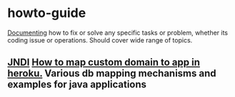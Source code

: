 # howto-guide

[Documenting](https://github.com/bhochhi/howto-guide/wiki) how to fix or solve any specific tasks or problem, whether its coding issue or operations. Should cover wide range of topics.

[JNDI](https://github.com/bhochhi/howto-guide/wiki/JNDI)
[How to map custom domain to app in heroku.](https://github.com/bhochhi/howto-guide/wiki/JNDI)
Various db mapping mechanisms and examples for java applications
-
